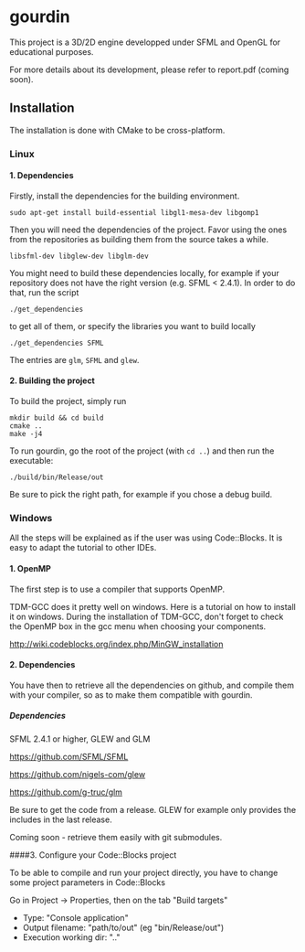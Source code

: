 # gourdin

This project is a 3D/2D engine developped under SFML and OpenGL for educational
purposes.

For more details about its development, please refer to report.pdf (coming soon).

## Installation

The installation is done with CMake to be cross-platform.

### Linux

#### 1. Dependencies

Firstly, install the dependencies for the building environment.
```
sudo apt-get install build-essential libgl1-mesa-dev libgomp1
```
Then you will need the dependencies of the project. Favor using the ones from the repositories as building them from the source takes a while.
```
libsfml-dev libglew-dev libglm-dev
```
You might need to build these dependencies locally, for example if your repository does not have the right version (e.g. SFML < 2.4.1). In order to do that, run the script
```
./get_dependencies
```
to get all of them, or specify the libraries you want to build locally
```
./get_dependencies SFML
```

The entries are `glm`, `SFML` and `glew`.

#### 2. Building the project

To build the project, simply run
```
mkdir build && cd build
cmake ..
make -j4
```

To run gourdin, go the root of the project (with `cd ..`) and then run the executable:
```
./build/bin/Release/out
```

Be sure to pick the right path, for example if you chose a debug build.

### Windows

All the steps will be explained as if the user was using Code::Blocks. It is easy to adapt the tutorial to other IDEs.

#### 1. OpenMP

The first step is to use a compiler that supports OpenMP.

TDM-GCC does it pretty well on windows. Here is a tutorial on how to install it on windows. During the installation of TDM-GCC, don't forget to check the OpenMP box in the gcc menu when choosing your components.

http://wiki.codeblocks.org/index.php/MinGW_installation

#### 2. Dependencies

You have then to retrieve all the dependencies on github, and compile them with your compiler, so as to make them compatible with gourdin.

##### Dependencies

SFML 2.4.1 or higher, GLEW and GLM

https://github.com/SFML/SFML

https://github.com/nigels-com/glew

https://github.com/g-truc/glm

Be sure to get the code from a release. GLEW for example only provides the includes in the last release.

Coming soon - retrieve them easily with git submodules.

####3. Configure your Code::Blocks project

To be able to compile and run your project directly, you have to change some project parameters in Code::Blocks

Go in Project -> Properties, then on the tab "Build targets"

* Type: "Console application"
* Output filename: "path/to/out" (eg "bin/Release/out")
* Execution working dir: "\.\."
